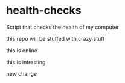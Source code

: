 # health-checks
Script that checks the health of my computer

this repo will be stuffed with crazy stuff

this is online

this is intresting

new change
